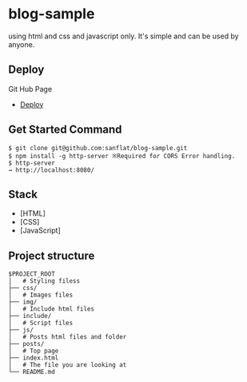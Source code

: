 # blog-sample
using html and css and javascript only.
It's simple and can be used by anyone.

## Deploy
Git Hub Page <br>
- [Deploy](none)

## Get Started Command
```
$ git clone git@github.com:sanflat/blog-sample.git
$ npm install -g http-server ※Required for CORS Error handling.
$ http-server
→ http://localhost:8080/
```

## Stack
- [HTML]
- [CSS]
- [JavaScript]

## Project structure

```
$PROJECT_ROOT
│   # Styling filess
├── css/
│   # Images files
├── img/
│   # Include html files
├── include/
│   # Script files
├── js/
│   # Posts html files and folder
├── posts/
│   # Top page
├── index.html
│   # The file you are looking at
└── README.md
```
